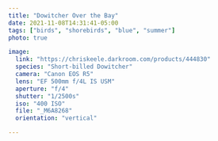 ```yaml
---
title: "Dowitcher Over the Bay"
date: 2021-11-08T14:31:41-05:00
tags: ["birds", "shorebirds", "blue", "summer"]
photo: true

image:
  link: "https://chriskeele.darkroom.com/products/444830"
  species: "Short-billed Dowitcher"
  camera: "Canon EOS R5"
  lens: "EF 500mm f/4L IS USM"
  aperture: "f/4"
  shutter: "1/2500s"
  iso: "400 ISO"
  file: "_M6A8268"
  orientation: "vertical"

---
```

